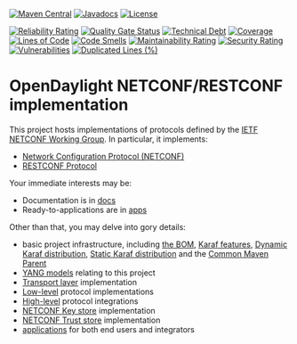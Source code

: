 [![Maven Central](https://maven-badges.herokuapp.com/maven-central/org.opendaylight.netconf/netconf-artifacts/badge.svg)](https://maven-badges.herokuapp.com/maven-central/org.opendaylight.netconf/netconf-artifacts)
[![Javadocs](https://www.javadoc.io/badge/org.opendaylight.netconf/restconf-common.svg)](https://www.javadoc.io/doc/org.opendaylight.netconf/restconf-common)
[![License](https://img.shields.io/badge/License-EPL%201.0-blue.svg)](https://opensource.org/licenses/EPL-1.0)

[![Reliability Rating](https://sonarcloud.io/api/project_badges/measure?project=opendaylight_netconf&metric=reliability_rating)](https://sonarcloud.io/summary/new_code?id=opendaylight_netconf)
[![Quality Gate Status](https://sonarcloud.io/api/project_badges/measure?project=opendaylight_netconf&metric=alert_status)](https://sonarcloud.io/summary/new_code?id=opendaylight_netconf)
[![Technical Debt](https://sonarcloud.io/api/project_badges/measure?project=opendaylight_netconf&metric=sqale_index)](https://sonarcloud.io/summary/new_code?id=opendaylight_netconf)
[![Coverage](https://sonarcloud.io/api/project_badges/measure?project=opendaylight_netconf&metric=coverage)](https://sonarcloud.io/summary/new_code?id=opendaylight_netconf)
[![Lines of Code](https://sonarcloud.io/api/project_badges/measure?project=opendaylight_netconf&metric=ncloc)](https://sonarcloud.io/summary/new_code?id=opendaylight_netconf)
[![Code Smells](https://sonarcloud.io/api/project_badges/measure?project=opendaylight_netconf&metric=code_smells)](https://sonarcloud.io/summary/new_code?id=opendaylight_netconf)
[![Maintainability Rating](https://sonarcloud.io/api/project_badges/measure?project=opendaylight_netconf&metric=sqale_rating)](https://sonarcloud.io/summary/new_code?id=opendaylight_netconf)
[![Security Rating](https://sonarcloud.io/api/project_badges/measure?project=opendaylight_netconf&metric=security_rating)](https://sonarcloud.io/summary/new_code?id=opendaylight_netconf)
[![Vulnerabilities](https://sonarcloud.io/api/project_badges/measure?project=opendaylight_netconf&metric=vulnerabilities)](https://sonarcloud.io/summary/new_code?id=opendaylight_netconf)
[![Duplicated Lines (%)](https://sonarcloud.io/api/project_badges/measure?project=opendaylight_netconf&metric=duplicated_lines_density)](https://sonarcloud.io/summary/new_code?id=opendaylight_netconf)

# OpenDaylight NETCONF/RESTCONF implementation

This project hosts implementations of protocols defined by the [IETF NETCONF Working Group](https://datatracker.ietf.org/wg/netconf/about/).
In particular, it implements:
* [Network Configuration Protocol (NETCONF)](https://www.rfc-editor.org/rfc/rfc6241)
* [RESTCONF Protocol](https://www.rfc-editor.org/rfc/rfc8040)

Your immediate interests may be:
* Documentation is in [docs](https://docs.opendaylight.org/projects/netconf/en/latest/index.html)
* Ready-to-applications are in [apps](apps/README.md)

Other than that, you may delve into gory details:
* basic project infrastructure, including [the BOM](artifacts), [Karaf features](features),
[Dynamic Karaf distribution](karaf), [Static Karaf distribution](karaf-static) and the [Common Maven Parent](parent)
* [YANG models](model) relating to this project
* [Transport layer](transport) implementation
* [Low-level](protocol) protocol implementations
* [High-level](plugins) protocol integrations
* [NETCONF Key store](keystore) implementation
* [NETCONF Trust store](truststore) implementation
* [applications](apps/README.md) for both end users and integrators

